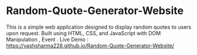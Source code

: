 # Random-Quote-Generator-Website
This is a simple web application designed to display random quotes to users upon request.
Built using HTML, CSS, and JavaScript with DOM Manipulation , 
Event  .
Live Demo : https://yashsharma228.github.io/Random-Quote-Generator-Website/  
